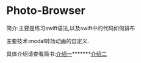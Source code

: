 # Photo-Browser

简介:主要是练习swift语法,以及swift中的代码如何排布

主要技术:modal转场动画的自定义.

具体介绍请查看简书:[介绍一](http://www.jianshu.com/p/1472a6c5e9b7)*******[介绍二](http://www.jianshu.com/p/8afcb71ba548)
    

